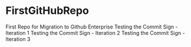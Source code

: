 # FirstGitHubRepo
First Repo for Migration to Github Enterprise
Testing the Commit Sign - Iteration 1
Testing the Commit Sign - Iteration 2
Testing the Commit Sign - Iteration 3

